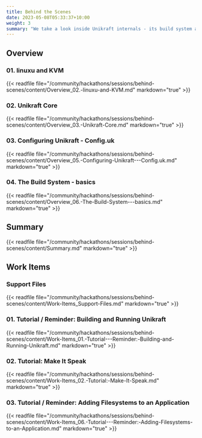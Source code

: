```yaml
---
title: Behind the Scenes
date: 2023-05-08T05:33:37+10:00
weight: 3
summary: "We take a look inside Unikraft internals - its build system and runtime infrastructure. Expected time 75min."
---
```


## Overview

### 01. linuxu and KVM

{{< readfile file="/community/hackathons/sessions/behind-scenes/content/Overview_02.-linuxu-and-KVM.md" markdown="true" >}}

### 02. Unikraft Core

{{< readfile file="/community/hackathons/sessions/behind-scenes/content/Overview_03.-Unikraft-Core.md" markdown="true" >}}

### 03. Configuring Unikraft - Config.uk

{{< readfile file="/community/hackathons/sessions/behind-scenes/content/Overview_05.-Configuring-Unikraft---Config.uk.md" markdown="true" >}}

### 04. The Build System - basics

{{< readfile file="/community/hackathons/sessions/behind-scenes/content/Overview_06.-The-Build-System---basics.md" markdown="true" >}}

## Summary

{{< readfile file="/community/hackathons/sessions/behind-scenes/content/Summary.md" markdown="true" >}}

## Work Items

### Support Files

{{< readfile file="/community/hackathons/sessions/behind-scenes/content/Work-Items_Support-Files.md" markdown="true" >}}

### 01. Tutorial / Reminder: Building and Running Unikraft

{{< readfile file="/community/hackathons/sessions/behind-scenes/content/Work-Items_01.-Tutorial---Reminder:-Building-and-Running-Unikraft.md" markdown="true" >}}

### 02. Tutorial: Make It Speak

{{< readfile file="/community/hackathons/sessions/behind-scenes/content/Work-Items_02.-Tutorial:-Make-It-Speak.md" markdown="true" >}}

### 03. Tutorial / Reminder: Adding Filesystems to an Application

{{< readfile file="/community/hackathons/sessions/behind-scenes/content/Work-Items_06.-Tutorial---Reminder:-Adding-Filesystems-to-an-Application.md" markdown="true" >}}
